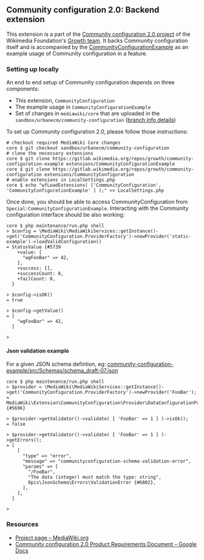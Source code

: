 ## Community configuration 2.0: Backend extension

This extension is a part of the [Community configuration 2.0 project](https://www.mediawiki.org/wiki/Special:MyLanguage/Community_configuration_2.0) of the Wikimedia Foundation's [Growth team](https://mediawiki.org/wiki/Special:MyLanguage/Growth). It backs Community configuration itself and is accompanied by the [CommunityConfigurationExample](https://gitlab.wikimedia.org/repos/growth/community-configuration-example) as an example usage of Community configuration in a feature.


### Setting up locally
An end to end setup of Community configuration depends on three components:

* This extension, `CommunityConfiguration`
* The example usage in `CommunityConfigurationExample`
* Set of changes in `mediawiki/core` that are uploaded in the `sandbox/urbanecm/community-configuration` ([branch info details](https://gerrit.wikimedia.org/g/mediawiki/core/+/refs/heads/sandbox/urbanecm/community-configuration))

To set up Community configuration 2.0, please follow those instructions:

```
# checkout required MediaWiki Core changes
core $ git checkout sandbox/urbanecm/community-configuration
# clone the necessary extensions
core $ git clone https://gitlab.wikimedia.org/repos/growth/community-configuration-example extensions/CommunityConfigurationExample
core $ git clone https://gitlab.wikimedia.org/repos/growth/community-configuration extensions/CommunityConfiguration
# enable extensions in LocalSettings.php
core $ echo "wfLoadExtensions( ['CommunityConfiguration', 'CommunityConfigurationExample' ] );" >> LocalSettings.php
```

Once done, you should be able to access CommunityConfiguration from `Special:CommunityConfigurationExample`. Interacting with the Community configuration interface should be also working:

```
core $ php maintenance/run.php shell
> $config = \MediaWiki\MediaWikiServices::getInstance()->get('CommunityConfiguration.ProviderFactory')->newProvider('static-example')->loadValidConfiguration()
= StatusValue {#5739
    +value: [
      "wgFooBar" => 42,
    ],
    +success: [],
    +successCount: 0,
    +failCount: 0,
  }

> $config->isOK()
= true

> $config->getValue()
= [
    "wgFooBar" => 42,
  ]

>
```

#### Json validation example
For a given JSON schema defintion, eg: [community-configuration-example/src/Schemas/schema_draft-07.json](https://gitlab.wikimedia.org/repos/growth/community-configuration-example/-/blob/main/src/Schemas/schema_draft-07.json)
```
core $ php maintenance/run.php shell
> $provider = \MediaWiki\MediaWikiServices::getInstance()->get('CommunityConfiguration.ProviderFactory')->newProvider('FooBar');
= MediaWiki\Extension\CommunityConfiguration\Provider\DataConfigurationProvider {#5696}

> $provider->getValidator()->validate( [ 'FooBar' => 1 ] )->isOk();
= false

> $provider->getValidator()->validate( [ 'FooBar' => 1 ] )->getErrors();
= [
    [
      "type" => "error",
      "message" => "communityconfiguration-schema-validation-error",
      "params" => [
        "/FooBar",
        "The data (integer) must match the type: string",
        Opis\JsonSchema\Errors\ValidationError {#6802},
      ],
    ],
  ]

>

```

### Resources
* [Project page – MediaWiki.org](https://www.mediawiki.org/wiki/Special:MyLanguage/Community_configuration_2.0)
* [Community configuration 2.0 Product Requirements Document – Google Docs](https://docs.google.com/document/d/1Ai7ib6h1q9ly5xClowK2cn0CKIJp3Z1KpkvwzVMk32U/edit)
